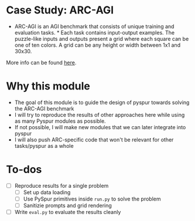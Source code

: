 # Case Study: ARC-AGI

* ARC-AGI is an AGI benchmark that consists of unique training and evaluation tasks. * Each task contains input-output examples. The puzzle-like inputs and outputs present a grid where each square can be one of ten colors. A grid can be any height or width between 1x1 and 30x30.

More info can be found [here](https://arcprize.org/guide).

# Why this module

* The goal of this module is to guide the design of pyspur towards solving the ARC-AGI benchmark
* I will try to reproduce the results of other approaches here while using as many Pyspur modules as possible.
* If not possible, I will make new modules that we can later integrate into pyspur
* I will also push ARC-specific code that won't be relevant for other tasks/pyspur as a whole

# To-dos

- [ ] Reproduce results for a single problem
  - [ ] Set up data loading
  - [ ] Use PySpur primitives inside `run.py` to solve the problem
  - [ ] Sanitizie prompts and grid rendering
- [ ] Write `eval.py` to evaluate the results cleanly